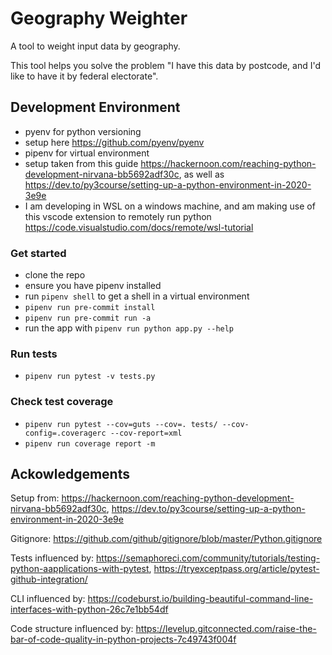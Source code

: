# Geography Weighter

A tool to weight input data by geography.

This tool helps you solve the problem "I have this data by postcode, and I'd like to have it by federal electorate".

## Development Environment

- pyenv for python versioning
- setup here <https://github.com/pyenv/pyenv>
- pipenv for virtual environment
- setup taken from this guide <https://hackernoon.com/reaching-python-development-nirvana-bb5692adf30c>, as well as https://dev.to/py3course/setting-up-a-python-environment-in-2020-3e9e
- I am developing in WSL on a windows machine, and am making use of this vscode extension to remotely run python <https://code.visualstudio.com/docs/remote/wsl-tutorial>

### Get started

- clone the repo
- ensure you have pipenv installed
- run `pipenv shell` to get a shell in a virtual environment
- `pipenv run pre-commit install`
- `pipenv run pre-commit run -a`
- run the app with `pipenv run python app.py --help`

### Run tests

- `pipenv run pytest -v tests.py`

### Check test coverage
- `pipenv run pytest --cov=guts --cov=. tests/ --cov-config=.coveragerc --cov-report=xml`
- `pipenv run coverage report -m`

## Ackowledgements

Setup from: <https://hackernoon.com/reaching-python-development-nirvana-bb5692adf30c>, https://dev.to/py3course/setting-up-a-python-environment-in-2020-3e9e

Gitignore: <https://github.com/github/gitignore/blob/master/Python.gitignore>

Tests influenced by: <https://semaphoreci.com/community/tutorials/testing-python-aapplications-with-pytest>,
<https://tryexceptpass.org/article/pytest-github-integration/>

CLI influenced by: <https://codeburst.io/building-beautiful-command-line-interfaces-with-python-26c7e1bb54df>

Code structure influenced by: <https://levelup.gitconnected.com/raise-the-bar-of-code-quality-in-python-projects-7c49743f004f>
